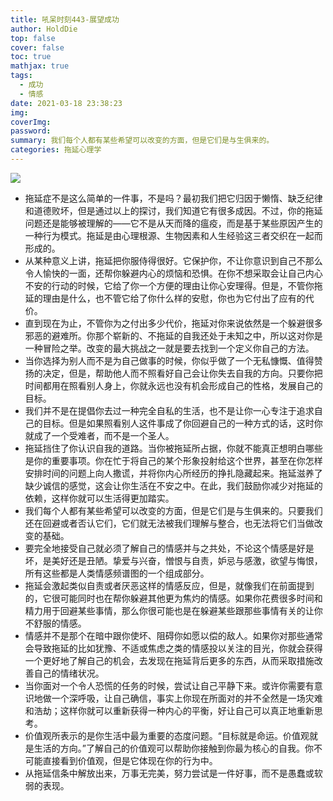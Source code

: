 ```yaml
---
title: 吼呆时刻443-展望成功
author: HoldDie
top: false
cover: false
toc: true
mathjax: true
tags:
  - 成功
  - 情感
date: 2021-03-18 23:38:23
img:
coverImg:
password:
summary: 我们每个人都有某些希望可以改变的方面，但是它们是与生俱来的。
categories: 拖延心理学
---
```


![](https://cdn.jsdelivr.net/gh/asxing/img1/20210318233926.png)

- 拖延症不是这么简单的一件事，不是吗？最初我们把它归因于懒惰、缺乏纪律和道德败坏，但是通过以上的探讨，我们知道它有很多成因。不过，你的拖延问题还是能够被理解的——它不是从天而降的瘟疫，而是基于某些原因产生的一种行为模式。拖延是由心理根源、生物因素和人生经验这三者交织在一起而形成的。
- 从某种意义上讲，拖延把你服侍得很好。它保护你，不让你意识到自己不那么令人愉快的一面，还帮你躲避内心的烦恼和恐惧。在你不想采取会让自己内心不安的行动的时候，它给了你一个方便的理由让你心安理得。但是，不管你拖延的理由是什么，也不管它给了你什么样的安慰，你也为它付出了应有的代价。
- 直到现在为止，不管你为之付出多少代价，拖延对你来说依然是一个躲避很多邪恶的避难所。你那个崭新的、不拖延的自我还处于未知之中，所以这对你是一种冒险之举。改变的最大挑战之一就是要去找到一个定义你自己的方法。
- 当你选择为别人而不是为自己做事的时候，你似乎做了一个无私慷慨、值得赞扬的决定，但是，帮助他人而不照看好自己会让你失去自我的方向。只要你把时间都用在照看别人身上，你就永远也没有机会形成自己的性格，发展自己的目标。
- 我们并不是在提倡你去过一种完全自私的生活，也不是让你一心专注于追求自己的目标。但是如果照看别人这件事成了你回避自己的一种方式的话，这时你就成了一个受难者，而不是一个圣人。
- 拖延挡住了你认识自我的道路。当你被拖延所占据，你就不能真正想明白哪些是你的重要事项。你在忙于将自己的某个形象投射给这个世界，甚至在你怎样安排时间的问题上向人撒谎，并将你内心所经历的挣扎隐藏起来。拖延滋养了缺少诚信的感觉，这会让你生活在不安之中。在此，我们鼓励你减少对拖延的依赖，这样你就可以生活得更加踏实。
- 我们每个人都有某些希望可以改变的方面，但是它们是与生俱来的。只要我们还在回避或者否认它们，它们就无法被我们理解与整合，也无法将它们当做改变的基础。
- 要完全地接受自己就必须了解自己的情感并与之共处，不论这个情感是好是坏，是美好还是丑陋。挚爱与兴奋，憎恨与自责，妒忌与感激，欲望与悔恨，所有这些都是人类情感频谱图的一个组成部分。
- 拖延会激起类似自责或者厌恶这样的情感反应，但是，就像我们在前面提到的，它很可能同时也在帮你躲避其他更为焦灼的情感。如果你花费很多时间和精力用于回避某些事情，那么你很可能也是在躲避某些跟那些事情有关的让你不舒服的情感。
- 情感并不是那个在暗中跟你使坏、阻碍你如愿以偿的敌人。如果你对那些通常会导致拖延的比如犹豫、不适或焦虑之类的情感投以关注的目光，你就会获得一个更好地了解自己的机会，去发现在拖延背后更多的东西，从而采取措施改善自己的情绪状况。
- 当你面对一个令人恐慌的任务的时候，尝试让自己平静下来。或许你需要有意识地做一个深呼吸，让自己确信，事实上你现在所面对的并不全然是一场灾难和浩劫；这样你就可以重新获得一种内心的平衡，好让自己可以真正地重新思考。
- 价值观所表示的是你生活中最为重要的态度问题。“目标就是命运。价值观就是生活的方向。”了解自己的价值观可以帮助你接触到你最为核心的自我。你不可能直接看到价值观，但是它体现在你的行为中。
- 从拖延信条中解放出来，万事无完美，努力尝试是一件好事，而不是愚蠢或软弱的表现。